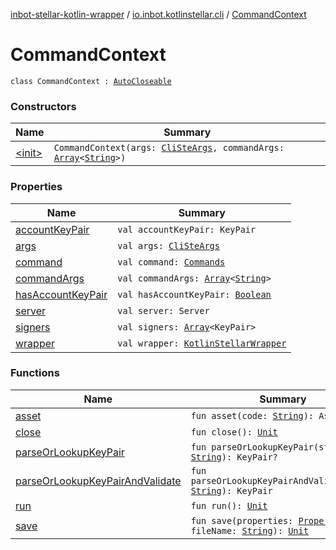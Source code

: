 [inbot-stellar-kotlin-wrapper](../../index.md) / [io.inbot.kotlinstellar.cli](../index.md) / [CommandContext](./index.md)

# CommandContext

`class CommandContext : `[`AutoCloseable`](https://docs.oracle.com/javase/8/docs/api/java/lang/AutoCloseable.html)

### Constructors

| Name | Summary |
|---|---|
| [&lt;init&gt;](-init-.md) | `CommandContext(args: `[`CliSteArgs`](../-cli-ste-args/index.md)`, commandArgs: `[`Array`](https://kotlinlang.org/api/latest/jvm/stdlib/kotlin/-array/index.html)`<`[`String`](https://kotlinlang.org/api/latest/jvm/stdlib/kotlin/-string/index.html)`>)` |

### Properties

| Name | Summary |
|---|---|
| [accountKeyPair](account-key-pair.md) | `val accountKeyPair: KeyPair` |
| [args](args.md) | `val args: `[`CliSteArgs`](../-cli-ste-args/index.md) |
| [command](command.md) | `val command: `[`Commands`](../-commands/index.md) |
| [commandArgs](command-args.md) | `val commandArgs: `[`Array`](https://kotlinlang.org/api/latest/jvm/stdlib/kotlin/-array/index.html)`<`[`String`](https://kotlinlang.org/api/latest/jvm/stdlib/kotlin/-string/index.html)`>` |
| [hasAccountKeyPair](has-account-key-pair.md) | `val hasAccountKeyPair: `[`Boolean`](https://kotlinlang.org/api/latest/jvm/stdlib/kotlin/-boolean/index.html) |
| [server](server.md) | `val server: Server` |
| [signers](signers.md) | `val signers: `[`Array`](https://kotlinlang.org/api/latest/jvm/stdlib/kotlin/-array/index.html)`<KeyPair>` |
| [wrapper](wrapper.md) | `val wrapper: `[`KotlinStellarWrapper`](../../io.inbot.kotlinstellar/-kotlin-stellar-wrapper/index.md) |

### Functions

| Name | Summary |
|---|---|
| [asset](asset.md) | `fun asset(code: `[`String`](https://kotlinlang.org/api/latest/jvm/stdlib/kotlin/-string/index.html)`): Asset` |
| [close](close.md) | `fun close(): `[`Unit`](https://kotlinlang.org/api/latest/jvm/stdlib/kotlin/-unit/index.html) |
| [parseOrLookupKeyPair](parse-or-lookup-key-pair.md) | `fun parseOrLookupKeyPair(str: `[`String`](https://kotlinlang.org/api/latest/jvm/stdlib/kotlin/-string/index.html)`): KeyPair?` |
| [parseOrLookupKeyPairAndValidate](parse-or-lookup-key-pair-and-validate.md) | `fun parseOrLookupKeyPairAndValidate(str: `[`String`](https://kotlinlang.org/api/latest/jvm/stdlib/kotlin/-string/index.html)`): KeyPair` |
| [run](run.md) | `fun run(): `[`Unit`](https://kotlinlang.org/api/latest/jvm/stdlib/kotlin/-unit/index.html) |
| [save](save.md) | `fun save(properties: `[`Properties`](https://docs.oracle.com/javase/8/docs/api/java/util/Properties.html)`, fileName: `[`String`](https://kotlinlang.org/api/latest/jvm/stdlib/kotlin/-string/index.html)`): `[`Unit`](https://kotlinlang.org/api/latest/jvm/stdlib/kotlin/-unit/index.html) |
